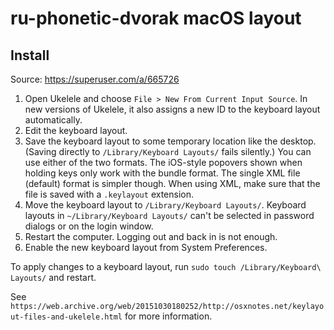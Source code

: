 # ru-phonetic-dvorak macOS layout

## Install

Source: https://superuser.com/a/665726

1. Open Ukelele and choose `File > New From Current Input Source`. In new versions of Ukelele, it also assigns a new ID to the keyboard layout automatically.
2. Edit the keyboard layout.
3. Save the keyboard layout to some temporary location like the desktop. (Saving directly to `/Library/Keyboard Layouts/` fails silently.) You can use either of the two formats. The iOS-style popovers shown when holding keys only work with the bundle format. The single XML file (default) format is simpler though. When using XML, make sure that the file is saved with a `.keylayout` extension.
4. Move the keyboard layout to `/Library/Keyboard Layouts/`. Keyboard layouts in `~/Library/Keyboard Layouts/` can't be selected in password dialogs or on the login window.
5. Restart the computer. Logging out and back in is not enough.
6. Enable the new keyboard layout from System Preferences.

To apply changes to a keyboard layout, run `sudo touch /Library/Keyboard\ Layouts/` and restart.

See `https://web.archive.org/web/20151030180252/http://osxnotes.net/keylayout-files-and-ukelele.html` for more information.
